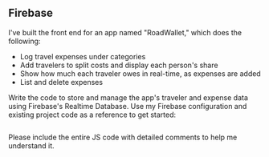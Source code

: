 ## Firebase
I've built the front end for an app named "RoadWallet," which does the following:
  * Log travel expenses under categories
  * Add travelers to split costs and display each person's share
  * Show how much each traveler owes in real-time, as expenses are added
  * List and delete expenses

Write the code to store and manage the app's traveler and expense data using
Firebase's Realtime Database. Use my Firebase configuration and existing 
project code as a reference to get started:
  
```
```

Please include the entire JS code with detailed comments to help me understand it.